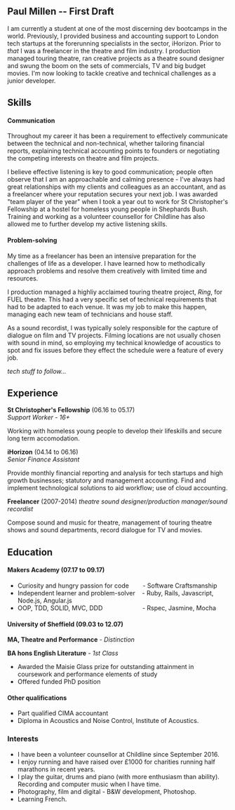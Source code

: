 ## Paul Millen -- First Draft

I am currently a student at one of the most discerning dev bootcamps in the world.  Previously, I provided business and accounting support to London tech startups at the forerunning specialists in the sector, iHorizon.  Prior to *that* I was a freelancer in the theatre and film industry.  I production managed touring theatre, ran creative projects as a theatre sound designer and swung the boom on the sets of commercials, TV and big budget movies.  I'm now looking to tackle creative and technical challenges as a junior developer.    

## Skills

#### Communication

Throughout my career it has been a requirement to effectively communicate between the technical and non-technical, whether tailoring financial reports, explaining technical accounting points to founders or negotiating the competing interests on theatre and film projects.  

I believe effective listening is key to good communication; people often observe that I am an approachable and calming presence - I've always had great relationships with my clients and colleagues as an accountant, and as a freelancer where your reputation secures your next job.  I was awarded "team player of the year" when I took a year out to work for St Christopher's Fellowship at a hostel for homeless young people in Shephards Bush. Training and working as a volunteer counsellor for Childline has also allowed me to further develop my active listening skills.   

#### Problem-solving

My time as a freelancer has been an intensive preparation for the challenges of life as a developer.  I have learned how to methodically approach problems and resolve them creatively with limited time and resources.

I production managed a highliy acclaimed touring theatre project, *Ring*, for FUEL theatre.  This had a very specific set of technical requirements that had to be adapted to each venue.  It was my job to make this happen, managing each new team of technicians and house staff.

As a sound recordist, I was typically solely responsible for the capture of dialogue on film and TV projects.  Filming locations are not usually chosen with sound in mind, so employing my technical knowledge of acoustics to spot and fix issues before they effect the schedule were a feature of every job.  

*tech stuff to follow...*

## Experience

**St Christopher's Fellowship** (06.16 to 05.17)    
*Support Worker - 16+*

Working with homeless young people to develop their lifeskills and secure long term accomodation.

**iHorizon** (04.14 to 06.16)   
*Senior Finance Assistant*

Provide monthly financial reporting and analysis for tech startups and high growth businesses; statutory and management accounting.  Find and implement technological solutions to aid workflow; use of cloud accounting.

**Freelancer** (2007-2014)
*theatre sound designer/production manager/sound recordist*

Compose sound and music for theatre, management of touring theatre shows and sound departments, record dialogue for TV and movies. 

## Education

#### Makers Academy (07.17 to 09.17)

- Curiosity and hungry passion for code&nbsp;&nbsp;&nbsp;&nbsp;&nbsp;&nbsp;&nbsp;&nbsp;- Software Craftsmanship
- Independent learner and problem-solver&nbsp;&nbsp;&nbsp;&nbsp;- Ruby, Rails, Javascript, Node.js, Angular.js
- OOP, TDD, SOLID, MVC, DDD&nbsp;&nbsp;&nbsp;&nbsp;&nbsp;&nbsp;&nbsp;&nbsp;&nbsp;&nbsp;&nbsp;&nbsp;&nbsp;&nbsp;&nbsp;&nbsp;&nbsp;&nbsp;&nbsp;&nbsp;&nbsp;&nbsp;&nbsp;- Rspec, Jasmine, Mocha

#### University of Sheffield (09.03 to 12.07)

**MA, Theatre and Performance** - 
*Distinction*

**BA hons English Literature** -  *1st Class*

- Awarded the Maisie Glass prize for outstanding attainment in coursework and performance elements of study
- Offered funded PhD position

#### Other qualifications

- Part qualified CIMA accountant
- Diploma in Acoustics and Noise Control, Institute of Acoustics.

### Interests

- I have been a volunteer counsellor at Childline since September 2016.
- I enjoy running and have raised over £1000 for charities running half marathons in recent years.
- I play the guitar, drums and piano (with more enthusiasm than ability).  Recording and computer music when I have time.
- Photography, film and digital - B&W development, Photoshop.
- Learning French.






